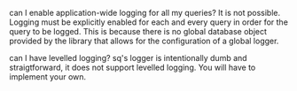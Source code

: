 can I enable application-wide logging for all my queries?
It is not possible. Logging must be explicitly enabled for each and every query in order for the query to be logged. This is because there is no global database object provided by the library that allows for the configuration of a global logger.

can I have levelled logging?
sq's logger is intentionally dumb and straigtforward, it does not support levelled logging. You will have to implement your own.
